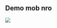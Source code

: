 ## Demo mob nro 
<img src="https://github.com/cuongle4399/cuongle4399/blob/main/20240521-0328-05.1597199.gif" >
